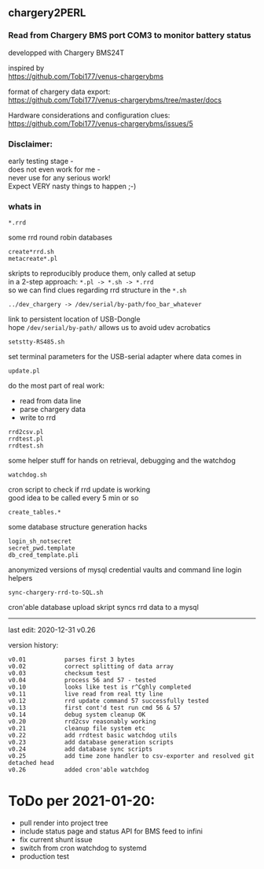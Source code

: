 ## chargery2PERL
### Read from Chargery BMS port COM3 to monitor battery status
developped with Chargery BMS24T  

inspired by   
https://github.com/Tobi177/venus-chargerybms
  

format of chargery data export:  
https://github.com/Tobi177/venus-chargerybms/tree/master/docs
  

Hardware considerations and configuration clues:  
https://github.com/Tobi177/venus-chargerybms/issues/5
  
### Disclaimer:  
early testing stage -   
does not even work for me -  
never use for any serious work!  
Expect VERY nasty things to happen ;-)

### whats in
    *.rrd 
some rrd round robin databases  
  
    create*rrd.sh
    metacreate*.pl 
skripts to reproducibly produce them, only called at setup  
in a 2-step approach: `*.pl -> *.sh -> *.rrd`  
so we can find clues regarding rrd structure in the  `*.sh`  
  
 

    ../dev_chargery -> /dev/serial/by-path/foo_bar_whatever    
link to persistent location of USB-Dongle  
hope `/dev/serial/by-path/` allows us to avoid udev acrobatics  

 
    setstty-RS485.sh  
set terminal parameters for the USB-serial adapter where data comes in  
  
    update.pl  
do the most part of real work:
* read from data line
* parse chargery data
* write to rrd


[]()
  
 
    rrd2csv.pl
    rrdtest.pl
    rrdtest.sh
some helper stuff for hands on retrieval, debugging and the watchdog

    watchdog.sh  
cron script to check if rrd update is working  
good idea to be called every 5 min or so  
  
    create_tables.*  
some database structure generation hacks  

    login_sh_notsecret  
    secret_pwd.template  
    db_cred_template.pli  
anonymized versions of mysql credential vaults and command line login helpers    
  
    sync-chargery-rrd-to-SQL.sh  
cron'able database upload skript
syncs rrd data to a mysql  
  
  
---------  
last edit: 2020-12-31 v0.26

version history:

```
v0.01           parses first 3 bytes
v0.02           correct splitting of data array
v0.03           checksum test
v0.04           process 56 and 57 - tested
v0.10           looks like test is r^Cghly completed
v0.11           live read from real tty line
v0.12           rrd update command 57 successfully tested
v0.13           first cont'd test run cmd 56 & 57
v0.14           debug system cleanup OK
v0.20           rrd2csv reasonably working
v0.21           cleanup file system etc
v0.22           add rrdtest basic watchdog utils
v0.23           add database generation scripts
v0.24           add database sync scripts
v0.25           add time zone handler to csv-exporter and resolved git detached head
v0.26           added cron'able watchdog
```

# ToDo per 2021-01-20:
* pull render into project tree
* include status page and status API for BMS feed to infini
* fix current shunt issue
* switch from cron watchdog to systemd
* production test
 
